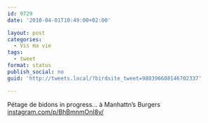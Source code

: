 ```yaml
---
id: 9729
date: '2018-04-01T10:49:00+02:00'

layout: post
categories:
  - Vis ma vie
tags:
  - tweet
format: status
publish_social: no
guid: 'http://tweets.local/?birdsite_tweet=980396608146702337'

---
```


Pétage de bidons in progress… à Manhattn’s Burgers [instagram.com/p/BhBmnmOnI8v/](https://www.instagram.com/p/BhBmnmOnI8v/)